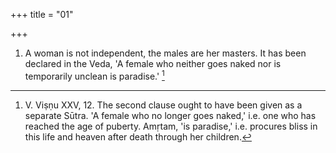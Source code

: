 +++
title = "01"

+++
1. A woman is not independent, the males are her masters. It has been declared in the Veda, 'A female who neither goes naked nor is temporarily unclean is paradise.' [^1] 


[^1]:  V. Viṣṇu XXV, 12. The second clause ought to have been given as a separate Sūtra. 'A female who no longer goes naked,' i.e. one who has reached the age of puberty. Amṛtam, 'is paradise,' i.e. procures bliss in this life and heaven after death through her children.

